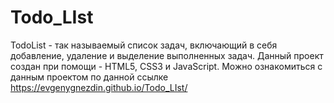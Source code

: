 # Todo_LIst
TodoList - так называемый список задач, включающий в себя добавление, удаление и выделение выполненных задач.
Данный проект создан при помощи - HTML5, CSS3 и JavaScript.
Можно ознакомиться с данным проектом по данной ссылке https://evgenygnezdin.github.io/Todo_LIst/
